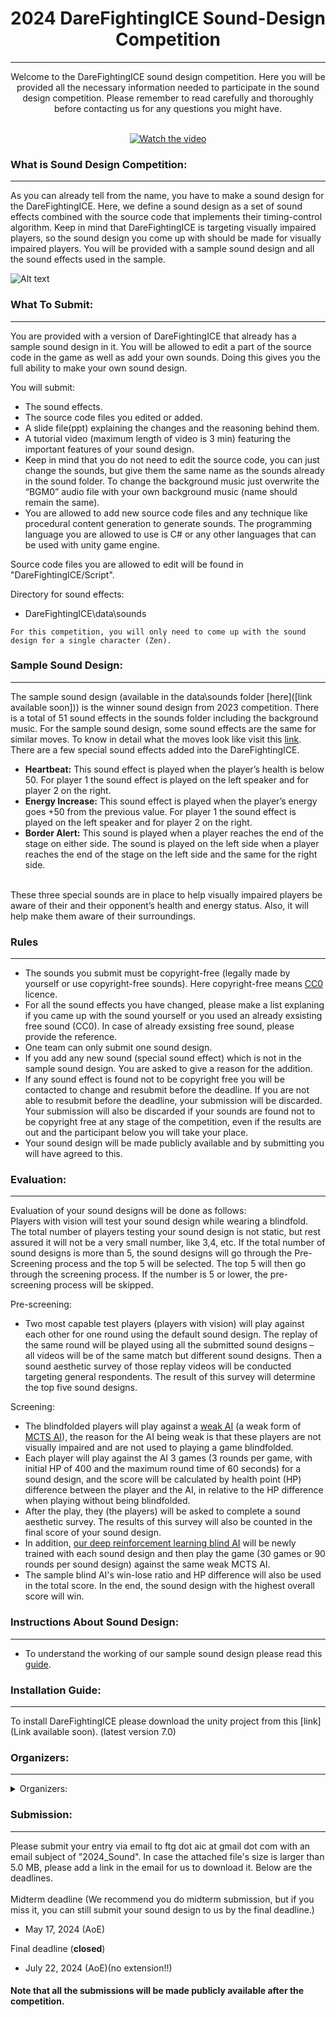

# <div align ="center"> 2024 DareFightingICE Sound-Design Competition </div>
----
<div align = "center"> Welcome to the DareFightingICE sound design competition. Here you will be provided all the necessary information needed to participate in the sound design competition. Please remember to read carefully and thoroughly before contacting us for any questions you might have. </div>
<br>
<div align = "center">

[![Watch the video](https://img.youtube.com/vi/IojUrlXibvk/0.jpg)](https://www.youtube.com/watch?v=IojUrlXibvk) 

</div>

### What is Sound Design Competition:
----
As you can already tell from the name, you have to make a sound design for the DareFightingICE. Here, we define a sound design as a set of sound effects combined with the source code that implements their timing-control algorithm. Keep in mind that DareFightingICE is targeting visually impaired players, so the sound design you come up with should be made for visually impaired players. You will be provided with a sample sound design and all the sound effects used in the sample. 

![Alt text](https://github.com/TeamFightingICE/FightingICE/blob/8d4fe5e832e46a092da8e037499d8f38876b4e7e/DareFightingICE/Sound/Images/Competition%20Image.png?raw=true)


### What To Submit:
---
You are provided with a version of DareFightingICE that already has a sample sound design in it. You will be allowed to edit a part of the source code in the game as well as add your own sounds. Doing this gives you the full ability to make your own sound design. 

You will submit:
- The sound effects.
- The source code files you edited or added.
-  A slide file(ppt) explaining the changes and the reasoning behind them. 
-  A tutorial video (maximum length of video is 3 min) featuring the important features of your sound design.
-  Keep in mind that you do not need to edit the source code, you can just change the sounds, but give them the same name as the sounds already in the sound folder. To change the background music just overwrite the “BGM0” audio file with your own background music (name should remain the same). 
-  You are allowed to add new source code files and any technique like procedural content generation to generate sounds. The programming language you are allowed to use is C# or any other languages that can be used with unity game engine. <br>

Source code files you are allowed to edit will be found in "DareFightingICE/Script". <br>

Directory for sound effects:
-	DareFightingICE\data\sounds <br>
~~~
For this competition, you will only need to come up with the sound design for a single character (Zen).
~~~

### Sample Sound Design:
---
The sample sound design (available in the data\sounds folder [here]([link available soon])) is the winner sound design from 2023 competition. There is a total of 51 sound effects in the sounds folder including the background music. For the sample sound design, some sound effects are the same for similar moves. To know in detail what the moves look like visit this [link](https://www.ice.ci.ritsumei.ac.jp/~ftgaic/ZEN_action_animations.htm).<br>
There are a few special sound effects added into the DareFightingICE.
-	<b>Heartbeat:</b> This sound effect is played when the player’s health is below 50. For player 1 the sound effect is played on the left speaker and for player 2 on the right.
-	<b>Energy Increase:</b> This sound effect is played when the player’s energy goes +50 from the previous value. For player 1 the sound effect is played on the left speaker and for player 2 on the right.
-	<b>Border Alert:</b> This sound is played when a player reaches the end of the stage on either side. The sound is played on the left side when a player reaches the end of the stage on the left side and the same for the right side.
<br>
These three special sounds are in place to help visually impaired players be aware of their and their opponent’s health and energy status. Also, it will help make them aware of their surroundings.


### Rules
---
- The sounds you submit must be copyright-free (legally made by yourself or use copyright-free sounds). Here copyright-free means [CC0](https://creativecommons.org/share-your-work/public-domain/cc0/) licence.
- For all the sound effects you have changed, please make a list explaning if you came up with the sound yourself or you used an already exsisting free sound (CC0). In case of already exsisting free sound, please provide the reference. 
- One team can only submit one sound design.
- If you add any new sound (special sound effect) which is not in the sample sound design. You are asked to give a reason for the addition.
- If any sound effect is found not to be copyright free you will be contacted to change and resubmit before the deadline. If you are not able to resubmit before the deadline, your submission will be discarded. Your submission will also be discarded if your sounds are found not to be copyright free at any stage of the competition, even if the results are out and the participant below you will take your place. 
- Your sound design will be made publicly available and by submitting you will have agreed to this.

### Evaluation:
---
Evaluation of your sound designs will be done as follows: <br>
Players with vision will test your sound design while wearing a blindfold. The total number of players testing your sound design is not static, but rest assured it will not be a very small number, like 3,4, etc. If the total number of sound designs is more than 5, the sound designs will go through the Pre-Screening process and the top 5 will be selected. The top 5 will then go through the screening process. If the number is 5 or lower, the pre-screening process will be skipped.<br>

Pre-screening:
- Two most capable test players (players with vision) will play against each other for one round using the default sound design. The replay of the same round will be played using all the submitted sound designs – all videos will be of the same match but different sound designs. Then a sound aesthetic survey of those replay videos will be conducted targeting general respondents. The result of this survey will determine the top five sound designs.

Screening:
- The blindfolded players will play against a [weak AI](../SampleAI/MctsAi23i) (a weak form of [MCTS AI](http://www.ice.ci.ritsumei.ac.jp/~ftgaic/Downloadfiles/2018_Sample_AIs.zip)), the reason for the AI being weak is that these players are not visually impaired and are not used to playing a game blindfolded.
- Each player will play against the AI 3 games (3 rounds per game, with initial HP of 400 and the maximum round time of 60 seconds) for a sound design, and the score will be calculated by health point (HP) difference between the player and the AI, in relative to the HP difference when playing without being blindfolded.
- After the play, they (the players) will be asked to complete a sound aesthetic survey. The results of this survey will also be counted in the final score of your sound design.
-  In addition, [our deep reinforcement learning blind AI](../SampleAI/BlindAI) will be newly trained with each sound design and then play the game (30 games or 90 rounds per sound design) against the same weak MCTS AI.
-  The sample blind AI's win-lose ratio and HP difference will also be used in the total score. In the end, the sound design with the highest overall score will win. <br>


### Instructions About Sound Design:
---
- To understand the working of our sample sound design please read this [guide](https://github.com/TeamFightingICE/FightingICE/blob/a42144ac20d468a81a3f7b68e3cfd03028393f4d/DareFightingICE/Sound/Guide/Instructions%20and%20tips%20about%20Sample%20Sound%20Design.pdf).

### Installation Guide:
---
To install DareFightingICE please download the unity project from this [link](Link available soon). (latest version 7.0)

### Organizers:
---
<details><summary>Organizers:</summary>
  
1. Ibrahim Khan, Graduate School of Information Science and Engineering, Ritsumeikan University
1. Chollakorn Nimpattanavong, Graduate School of Information Science and Engineering, Ritsumeikan University
1. Van Thai Nguyen, Graduate School of Information Science and Engineering, Ritsumeikan University
1. Kantinan Plupattanakit, Graduate School of Information Science and Engineering, Ritsumeikan University
1. Boyu Chuang, Graduate School of Information Science and Engineering, Ritsumeikan University
1. Ruck Thawonmas, College of Information Science and Engineering, Ritsumeikan University

</details>

### Submission:
---
Please submit your entry via email to ftg dot aic at gmail dot com with an email subject of "2024_Sound". In case the attached file's size is larger than 5.0 MB, please add a link in the email for us to download it. Below are the deadlines.<br>
<br>
Midterm deadline (We recommend you do midterm submission, but if you miss it, you can still submit your sound design to us by the final deadline.) <br>
- May 17, 2024 (AoE)

Final deadline (**closed**)
- July 22, 2024 (AoE)(no extension!!)

#### Note that all the submissions will be made publicly available after the competition.








